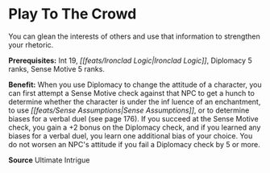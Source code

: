﻿---
cssclass: [feats]

---
# Play To The Crowd

You can glean the interests of others and use that information to strengthen your rhetoric.

**Prerequisites:** Int 19, _[[feats/Ironclad Logic|Ironclad Logic]]_, Diplomacy 5 ranks, Sense Motive 5 ranks.

**Benefit:** When you use Diplomacy to change the attitude of a character, you can first attempt a Sense Motive check against that NPC to get a hunch to determine whether the character is under the inf luence of an enchantment, to use _[[feats/Sense Assumptions|Sense Assumptions]]_, or to determine biases for a verbal duel (see page 176). If you succeed at the Sense Motive check, you gain a +2 bonus on the Diplomacy check, and if you learned any biases for a verbal duel, you learn one additional bias of your choice. You do not worsen an NPC's attitude if you fail a Diplomacy check by 5 or more.

**Source** Ultimate Intrigue
